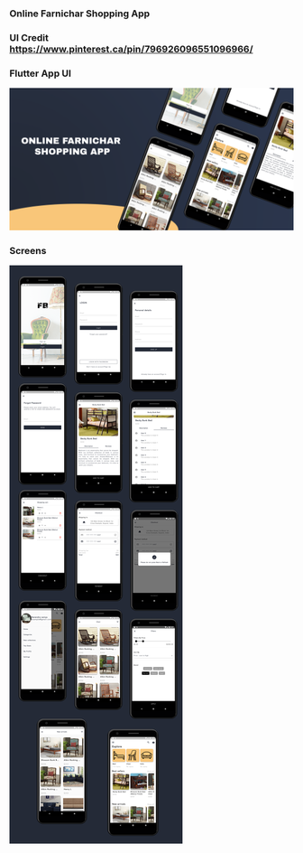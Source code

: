 ### Online Farnichar Shopping App
### UI Credit https://www.pinterest.ca/pin/796926096551096966/
### Flutter App UI
<img src="https://github.com/narendra-vaniya/farnichar-bazar/blob/master/farnichar1.png" alt="farnichar" border="0" />

### Screens
<img src="https://github.com/narendra-vaniya/farnichar-bazar/blob/master/farnichar2.png" alt="farnichar" border="0" />
